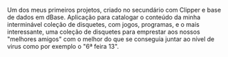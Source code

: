 Um dos meus primeiros projetos, criado no secundário com Clipper e base de dados em dBase.
Aplicação para catalogar o conteúdo da minha interminável coleção de disquetes, com jogos, programas, e o mais interessante, uma coleção de disquetes para emprestar aos nossos "melhores amigos" com o melhor do que se conseguia juntar ao nível de virus como por exemplo o "6ª feira 13".
